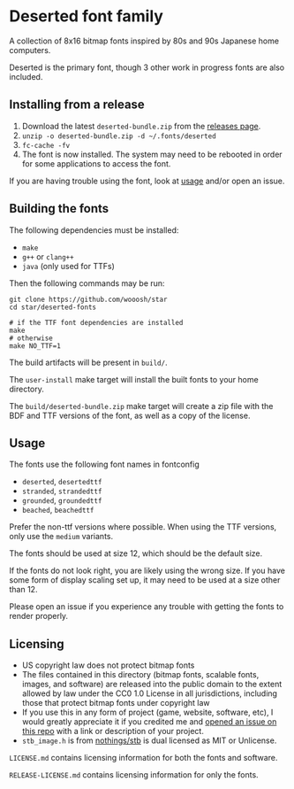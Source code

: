 # Deserted font family
A collection of 8x16 bitmap fonts inspired by 80s and 90s Japanese home computers.

Deserted is the primary font, though 3 other work in progress fonts are also included. 

## Installing from a release

1. Download the latest `deserted-bundle.zip` from the [releases page](https://github.com/wooosh/star/releases).
2. `unzip -o deserted-bundle.zip -d ~/.fonts/deserted`
3. `fc-cache -fv`
4. The font is now installed. The system may need to be rebooted in order for some applications to access the font.

If you are having trouble using the font, look at [usage](#usage) and/or open an issue.

## Building the fonts

The following dependencies must be installed:

* `make`
* `g++` or `clang++`
* `java` (only used for TTFs)

Then the following commands may be run:

```shell
git clone https://github.com/wooosh/star
cd star/deserted-fonts

# if the TTF font dependencies are installed
make
# otherwise
make NO_TTF=1
```

The build artifacts will be present in `build/`.

The `user-install` make target will install the built fonts to your home directory.

The `build/deserted-bundle.zip` make target will create a zip file with the BDF and TTF versions of the font, as well as a copy of the license.

## Usage

The fonts use the following font names in fontconfig

* `deserted`, `desertedttf`
* `stranded`, `strandedttf`
* `grounded`, `groundedttf`
* `beached`, `beachedttf`

Prefer the non-ttf versions where possible. When using the TTF versions, only use the `medium` variants.

The fonts should be used at size 12, which should be the default size.

If the fonts do not look right, you are likely using the wrong size. If you have some form of display scaling set up, it may need to be used at a size other than 12.

Please open an issue if you experience any trouble with getting the fonts to render properly.

## Licensing

* US copyright law does not protect bitmap fonts
* The files contained in this directory (bitmap fonts, scalable fonts, images, and software) are released into the public domain to the extent allowed by law under the CC0 1.0 License in all jurisdictions, including those that protect bitmap fonts under copyright law
* If you use this in any form of project (game, website, software, etc), I would greatly appreciate it if you credited me and [opened an issue on this repo](https://github.com/wooosh/star/issues/new) with a link or description of your project.
* `stb_image.h` is from [nothings/stb](https://github.com/nothings/stb) is dual licensed as MIT or Unlicense.

`LICENSE.md` contains licensing information for both the fonts and software.

`RELEASE-LICENSE.md` contains licensing information for only the fonts.